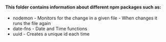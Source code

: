 #### This folder contains information about different npm packages such as:

* nodemon - Monitors for the change in a given file - When changes it runs the file again
* date-fns - Date and Time functions
* uuid - Creates a unique id each time